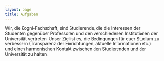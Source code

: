 ```yaml
---
layout: page
title: Aufgaben
---
```


Wir, die Kogni-Fachschaft, sind Studierende, die die Interessen der Studenten gegenüber Professoren und den verschiedenen Institutionen der Universität vertreten. Unser Ziel ist es, die Bedingungen für euer Studium zu verbessern (Transparenz der Einrichtungen, aktuelle Informationen etc.) und einen harmonischen Kontakt zwischen den Studierenden und der Universität zu halten. 
